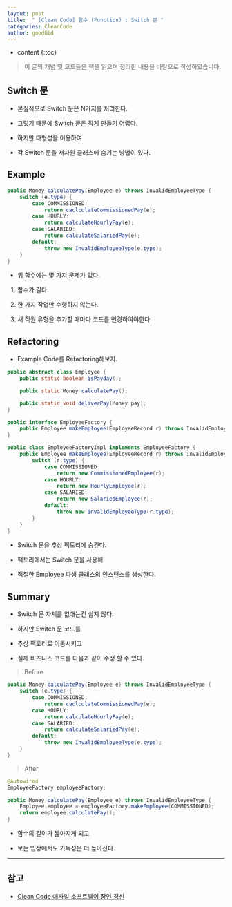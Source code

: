 ```yaml
---
layout: post
title:  " [Clean Code] 함수 (Function) : Switch 문 "
categories: CleanCode
author: goodGid
---
```

* content
{:toc}

> 이 글의 개념 및 코드들은 책을 읽으며 정리한 내용을 바탕으로 작성하였습니다.

## Switch 문

* 본질적으로 Switch 문은 N가지를 처리한다.

* 그렇기 때문에 Switch 문은 작게 만들기 어렵다.

* 하지만 다형성을 이용하여

* 각 Switch 문을 저차원 클래스에 숨기는 방법이 있다.







## Example 

``` java
public Money calculatePay(Employee e) throws InvalidEmployeeType {
    switch (e.type) {
        case COMMISSIONED:
            return caclculateCommissionedPay(e);
        case HOURLY:
            return calculateHourlyPay(e);
        case SALARIED:
            return calculateSalariedPay(e);
        default:
            throw new InvalidEmployeeType(e.type);
    }
}
```

* 위 함수에는 몇 가지 문제가 있다.

1. 함수가 길다.

2. 한 가지 작업만 수행하지 않는다.

3. 새 직원 유형을 추가할 때마다 코드를 변경하여야한다.

## Refactoring

* Example Code를 Refactoring해보자.

``` java
public abstract class Employee {
    public static boolean isPayday();

    public static Money calculatePay();

    public static void deliverPay(Money pay);
}
```

``` java
public interface EmployeeFactory {
    public Employee makeEmployee(EmployeeRecord r) throws InvalidEmployeeType;
}

public class EmployeeFactoryImpl implements EmployeeFactory {
    public Employee makeEmployee(EmployeeRecord r) throws InvalidEmployeeType {
        switch (r.type) {
            case COMMISSIONED:
                return new CommissionedEmployee(r);
            case HOURLY:
                return new HourlyEmployee(r);
            case SALARIED:
                return new SalariedEmployee(r);
            default:
                throw new InvalidEmployeeType(r.type);
        }
    }
}
```

* Switch 문을 추상 팩토리에 숨긴다.

* 팩토리에서는 Switch 문을 사용해 

* 적절한 Employee 파생 클래스의 인스턴스를 생성한다.


## Summary

* Switch 문 자체를 없애는건 쉽지 않다.

* 하지만 Switch 문 코드를 

* 추상 팩토리로 이동시키고

* 실제 비즈니스 코드를 다음과 같이 수정 할 수 있다.

> Before

``` java
public Money calculatePay(Employee e) throws InvalidEmployeeType {
    switch (e.type) {
        case COMMISSIONED:
            return caclculateCommissionedPay(e);
        case HOURLY:
            return calculateHourlyPay(e);
        case SALARIED:
            return calculateSalariedPay(e);
        default:
            throw new InvalidEmployeeType(e.type);
    }
}
```

> After

``` java
@Autowired
EmployeeFactory employeeFactory;

public Money calculatePay(Employee e) throws InvalidEmployeeType {
    Employee employee = employeeFactory.makeEmployee(COMMISSIONED);
    return employee.calculatePay();
}
```

* 함수의 길이가 짧아지게 되고

* 보는 입장에서도 가독성은 더 높아진다.

---

## 참고

* [Clean Code 애자일 소프트웨어 장인 정신](https://book.naver.com/bookdb/book_detail.nhn?bid=7390287)